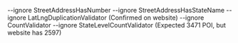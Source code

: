--ignore StreetAddressHasNumber --ignore StreetAddressHasStateName --ignore LatLngDuplicationValidator (Confirmed on website)
--ignore CountValidator --ignore StateLevelCountValidator (Expected 3471 POI, but website has 2597)
